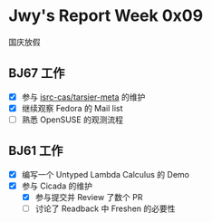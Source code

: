 # Jwy's Report Week 0x09

国庆放假

## BJ67 工作

- [x] 参与 [isrc-cas/tarsier-meta](https://github.com/isrc-cas/tarsier-meta) 的维护
- [x] 继续观察 Fedora 的 Mail list
- [ ] 熟悉 OpenSUSE 的观测流程

## BJ61 工作

- [x] 编写一个 Untyped Lambda Calculus 的 Demo
- [x] 参与 Cicada 的维护
  - [x] 参与提交并 Review 了数个 PR
  - [ ] 讨论了 Readback 中 Freshen 的必要性
